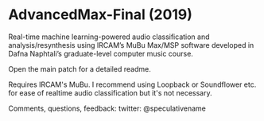 # AdvancedMax-Final (2019)

Real-time machine learning-powered audio classification and analysis/resynthesis using IRCAM’s MuBu
Max/MSP software developed in Dafna Naphtali’s graduate-level computer music course.

Open the main patch for a detailed readme.

Requires IRCAM's MuBu. I recommend using Loopback or Soundflower etc. for ease of realtime audio classification but it's not necessary.

Comments, questions, feedback: twitter: @speculativename
